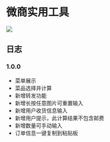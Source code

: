 # 微商实用工具

![](https://wx4.sinaimg.cn/mw690/671cf50fgy1fsvnrpg665j2076076gmh.jpg)

## 日志

### 1.0.0

* 菜单展示
* 菜品选择并计算
* 新增转发功能
* 新增长按任意图片可重置输入
* 新增用户收货信息输入
* 新增用户提示，此计算结果不包含邮费
* 新增数量可手动输入
* 订单信息一键复制到粘贴板
